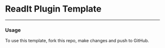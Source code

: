 # ReadIt Plugin Template

---

### Usage
To use this template, fork this repo, make changes and push to GitHub.
